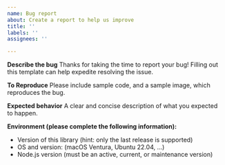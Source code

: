```yaml
---
name: Bug report
about: Create a report to help us improve
title: ''
labels: ''
assignees: ''

---
```


**Describe the bug**
Thanks for taking the time to report your bug! Filling out this template can help expedite resolving the issue.

**To Reproduce**
Please include sample code, and a sample image, which reproduces the bug.

**Expected behavior**
A clear and concise description of what you expected to happen.

**Environment (please complete the following information):**
 - Version of this library (hint: only the last release is supported) 
 - OS and version: (macOS Ventura, Ubuntu 22.04, ...)
 - Node.js version (must be an active, current, or maintenance version)
